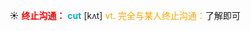 ☀ <font color="red">**终止沟通：**</font>
<font color="sky blue">**cut**</font> [kʌt] 
<font color="orange">vt. 完全与某人终止沟通：</font>了解即可

